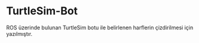 # TurtleSim-Bot

ROS üzerinde bulunan TurtleSim botu ile belirlenen harflerin çizdirilmesi için yazılmıştır.

